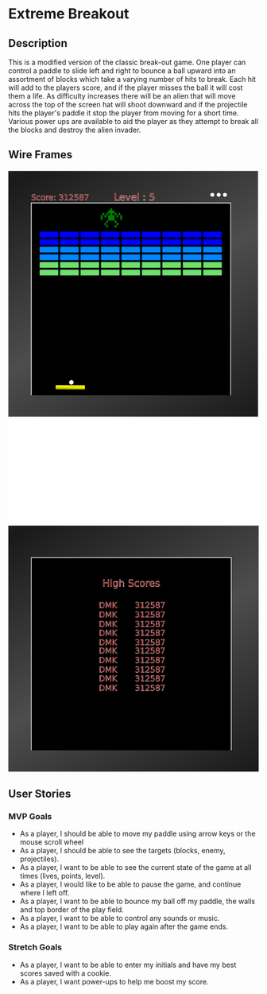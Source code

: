# Extreme Breakout

## Description
This is a modified version of the classic break-out game. One player can control a paddle to slide left and right to bounce a ball upward into an assortment of blocks which take a varying number of hits to break. Each hit will add to the players score, and if the player misses the ball it will cost them a life. As difficulty increases there will be an alien that will move across the top of the screen hat will shoot downward and if the projectile hits the player's paddle it stop the player from moving for a short time. Various power ups are available to aid the player as they attempt to break all the blocks and destroy the alien invader.

## Wire Frames
<img src="./assets/game_screen.png">
<img src="./assets/high_scores.png">

## User Stories
### MVP Goals
- As a player, I should be able to move my paddle using arrow keys or the mouse scroll wheel
- As a player, I should be able to see the targets (blocks, enemy, projectiles).
- As a player, I want to be able to see the current state of the game at all times (lives, points, level).
- As a player, I would like to be able to pause the game, and continue where I left off.
- As a player, I want to be able to bounce my ball off my paddle, the walls and top border of the play field.
- As a player, I want to be able to control any sounds or music.
- As a player, I want to be able to play again after the game ends.

### Stretch Goals
- As a player, I want to be able to enter my initials and have my best scores saved with a cookie.
- As a player, I want power-ups to help me boost my score.
